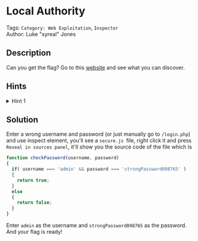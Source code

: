 # Local Authority

Tags: `Category: Web Exploitation`, `Inspector`\
Author: Luke "syreal" Jones

## Description

Can you get the flag?
Go to this [website](http://saturn.picoctf.net:63115/) and see what you can discover.

## Hints

<details>
<summary>Hint 1</summary>

How is the password checked on this website?

</details>

## Solution

Enter a wrong username and password (or just manually go to `/login.php`) and use inspect element, you'll see a `secure.js `file, right click it and press `Reveal in sources panel`, it'll show you the source code of the file which is

```javascript
function checkPassword(username, password)
{
  if( username === 'admin' && password === 'strongPassword098765' )
  {
    return true;
  }
  else
  {
    return false;
  }
}
```
Enter `admin` as the username and `strongPassword098765` as the password. And your flag is ready!
